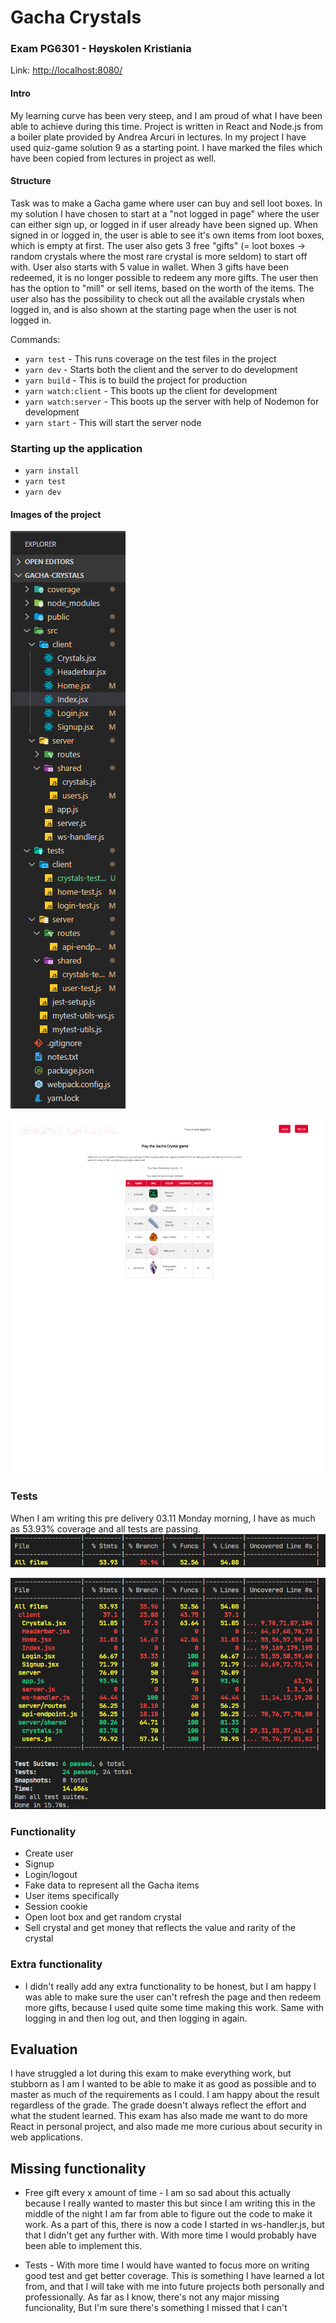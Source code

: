 # Gacha Crystals

### Exam PG6301 - Høyskolen Kristiania

Link: <http://localhost:8080/>

#### Intro

My learning curve has been very steep, and I am proud of what I have been able to achieve during this time.
Project is written in React and Node.js from a boiler plate provided by Andrea Arcuri in lectures. In my project I have used quiz-game solution 9 as a starting point.
I have marked the files which have been copied from lectures in project as well.


#### Structure

Task was to make a Gacha game where user can buy and sell loot boxes.
In my solution I have chosen to start at a "not logged in page" where the user can either sign up, or logged in if user already have been signed up. When signed in or logged in, the user is able to see it's own items from loot boxes, which is empty at first. The user also gets 3 free "gifts" (= loot boxes -> random crystals where the most rare crystal is more seldom) to start off with. User also starts with 5 value in wallet.
When 3 gifts have been redeemed, it is no longer possible to redeem any more gifts. The user then has the option to "mill" or sell items, based on the worth of the items.
The user also has the possibility to check out all the available crystals when logged in, and is also shown at the starting page when the user is not logged in.

Commands:
+ `yarn test` - This runs coverage on the test files in the project
+ `yarn dev` - Starts both the client and the server to do development
+ `yarn build` - This is to build the project for production
+ `yarn watch:client` - This boots up the client for development
+ `yarn watch:server` - This boots up the server with help of Nodemon for development
+ `yarn start` - This will start the server node

### Starting up the application
+ `yarn install`
+ `yarn test`
+ `yarn dev`

#### Images of the project
![Structure of the project](https://github.com/iaffs/gacha-crystals/blob/master/public/img/structure.png "Project structure")

![Starting page](https://github.com/iaffs/gacha-crystals/blob/master/public/img/startingpage.png "Starting page")

### Tests
When I am writing this pre delivery 03.11 Monday morning, I have as much as 53.93% coverage and all tests are passing.
![Test coverage](https://github.com/iaffs/gacha-crystals/blob/master/public/img/coveragesecond.png "Starting page")

![Test coverage](https://github.com/iaffs/gacha-crystals/blob/master/public/img/coverage.png "Starting page")

### Functionality
+ Create user
+ Signup
+ Login/logout
+ Fake data to represent all the Gacha items
+ User items specifically
+ Session cookie
+ Open loot box and get random crystal
+ Sell crystal and get money that reflects the value and rarity of the crystal

### Extra functionality
+ I didn't really add any extra functionality to be honest, but I am happy I was able to make sure the user can't refresh the page and then redeem more gifts, because I used quite some time making this work. Same with logging in and then log out, and then logging in again.

## Evaluation

I have struggled a lot during this exam to make everything work, but stubborn as I am I wanted to be able to make it as good as possible and to master as much of the requirements as I could.
I am happy about the result regardless of the grade. The grade doesn't always reflect the effort and what the student learned. This exam has also made me want to do more React in personal project, and also made me more curious about security in web applications.

## Missing functionality
+ Free gift every x amount of time - I am so sad about this actually because I really wanted to master this but since I am writing this in the middle of the night I am far from able to figure out the code to make it work.
As a part of this, there is now a code I started in ws-handler.js, but that I didn't get any further with. With more time I would probably have been able to implement this.

+ Tests - With more time I would have wanted to focus more on writing good test and get better coverage.
This is something I have learned a lot from, and that I will take with me into future projects both personally and professionally.
As far as I know, there's not any major missing funcionality, But I'm sure there's something I missed that I can't 